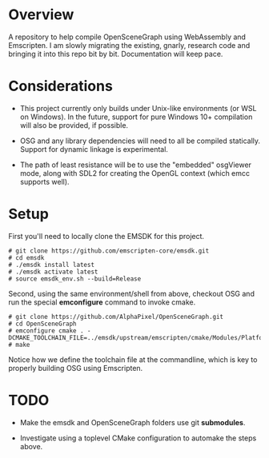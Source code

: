 # Overview

A repository to help compile OpenSceneGraph using WebAssembly and Emscripten.
I am slowly migrating the existing, gnarly, research code and bringing it into
this repo bit by bit. Documentation will keep pace.

# Considerations

- This project currently only builds under Unix-like environments (or WSL on
  Windows). In the future, support for pure Windows 10+ compilation will also be
  provided, if possible.

- OSG and any library dependencies will need to all be compiled statically.
  Support for dynamic linkage is experimental.

- The path of least resistance will be to use the "embedded" osgViewer mode,
  along with SDL2 for creating the OpenGL context (which emcc supports well).

# Setup

First you'll need to locally clone the EMSDK for this project.

```
# git clone https://github.com/emscripten-core/emsdk.git
# cd emsdk
# ./emsdk install latest
# ./emsdk activate latest
# source emsdk_env.sh --build=Release
```
Second, using the same environment/shell from above, checkout OSG and run the
special **emconfigure** command to invoke cmake.

```
# git clone https://github.com/AlphaPixel/OpenSceneGraph.git
# cd OpenSceneGraph
# emconfigure cmake . -DCMAKE_TOOLCHAIN_FILE=../emsdk/upstream/emscripten/cmake/Modules/Platform/Emscripten.cmake
# make
```

Notice how we define the toolchain file at the commandline, which is key to
properly building OSG using Emscripten.

# TODO

- Make the emsdk and OpenSceneGraph folders use git **submodules**.

- Investigate using a toplevel CMake configuration to automake the steps above.
